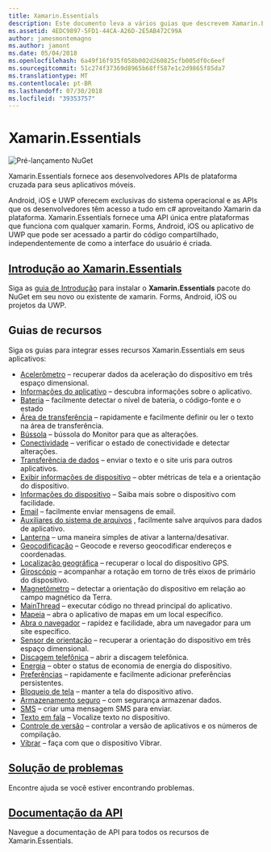```yaml
---
title: Xamarin.Essentials
description: Este documento leva a vários guias que descrevem Xamarin.Essentials, que fornece aos desenvolvedores com APIs de plataforma cruzada para seus aplicativos móveis.
ms.assetid: 4EDC9897-5FD1-44CA-A26D-2E5AB472C99A
author: jamesmontemagno
ms.author: jamont
ms.date: 05/04/2018
ms.openlocfilehash: 6a49f16f935f058b002d260825cfb005df0c6eef
ms.sourcegitcommit: 51c274f37369d8965b68ff587e1c2d9865f85da7
ms.translationtype: MT
ms.contentlocale: pt-BR
ms.lasthandoff: 07/30/2018
ms.locfileid: "39353757"
---
```

# <a name="xamarinessentials"></a>Xamarin.Essentials

![Pré-lançamento NuGet](~/media/shared/pre-release.png)

Xamarin.Essentials fornece aos desenvolvedores APIs de plataforma cruzada para seus aplicativos móveis.

Android, iOS e UWP oferecem exclusivas do sistema operacional e as APIs que os desenvolvedores têm acesso a tudo em c# aproveitando Xamarin da plataforma. Xamarin.Essentials fornece uma API única entre plataformas que funciona com qualquer xamarin. Forms, Android, iOS ou aplicativo de UWP que pode ser acessado a partir do código compartilhado, independentemente de como a interface do usuário é criada.

## <a name="get-started-with-xamarinessentialsget-startedmdcontextxamarinxamarin-forms"></a>[Introdução ao Xamarin.Essentials](get-started.md?context=xamarin/xamarin-forms)

Siga as [guia de Introdução](get-started.md) para instalar o **Xamarin.Essentials** pacote do NuGet em seu novo ou existente de xamarin. Forms, Android, iOS ou projetos da UWP.

## <a name="feature-guides"></a>Guias de recursos

Siga os guias para integrar esses recursos Xamarin.Essentials em seus aplicativos:

* [Acelerômetro](accelerometer.md?context=xamarin/xamarin-forms) – recuperar dados da aceleração do dispositivo em três espaço dimensional.
* [Informações do aplicativo](app-information.md?context=xamarin/xamarin-forms) – descubra informações sobre o aplicativo.
* [Bateria](battery.md?context=xamarin/xamarin-forms) – facilmente detectar o nível de bateria, o código-fonte e o estado
* [Área de transferência](clipboard.md?context=xamarin/xamarin-forms) – rapidamente e facilmente definir ou ler o texto na área de transferência.
* [Bússola](compass.md?context=xamarin/xamarin-forms) – bússola do Monitor para que as alterações.
* [Conectividade](connectivity.md?context=xamarin/xamarin-forms) – verificar o estado de conectividade e detectar alterações.
* [Transferência de dados](data-transfer.md?context=xamarin/xamarin-forms) – enviar o texto e o site uris para outros aplicativos.
* [Exibir informações de dispositivo](device-display.md?context=xamarin/xamarin-forms) – obter métricas de tela e a orientação do dispositivo.
* [Informações do dispositivo](device-information.md?context=xamarin/xamarin-forms) – Saiba mais sobre o dispositivo com facilidade.
* [Email](email.md?context=xamarin/xamarin-forms) – facilmente enviar mensagens de email.
* [Auxiliares do sistema de arquivos](file-system-helpers.md?context=xamarin/xamarin-forms) , facilmente salve arquivos para dados de aplicativo.
* [Lanterna](flashlight.md?context=xamarin/xamarin-forms) – uma maneira simples de ativar a lanterna/desativar.
* [Geocodificação](geocoding.md?context=xamarin/xamarin-forms) – Geocode e reverso geocodificar endereços e coordenadas.
* [Localização geográfica](geolocation.md?context=xamarin/xamarin-forms) – recuperar o local do dispositivo GPS.
* [Giroscópio](gyroscope.md?context=xamarin/xamarin-forms) – acompanhar a rotação em torno de três eixos de primário do dispositivo.
* [Magnetômetro](magnetometer.md?context=xamarin/xamarin-forms) – detectar a orientação do dispositivo em relação ao campo magnético da Terra.
* [MainThread](main-thread.md?content=xamarin/xamarin-forms) – executar código no thread principal do aplicativo.
* [Mapeia](maps.md?content=xamarin/xamarin-forms) – abra o aplicativo de mapas em um local específico.
* [Abra o navegador](open-browser.md?context=xamarin/xamarin-forms) – rapidez e facilidade, abra um navegador para um site específico.
* [Sensor de orientação](orientation-sensor.md?context=xamarin/xamarin-forms) – recuperar a orientação do dispositivo em três espaço dimensional.
* [Discagem telefônica](phone-dialer.md?context=xamarin/xamarin-forms) – abrir a discagem telefônica.
* [Energia](power.md?context=xamarin/xamarin-forms) – obter o status de economia de energia do dispositivo.
* [Preferências](preferences.md?context=xamarin/xamarin-forms) – rapidamente e facilmente adicionar preferências persistentes.
* [Bloqueio de tela](screen-lock.md?context=xamarin/xamarin-forms) – manter a tela do dispositivo ativo.
* [Armazenamento seguro](secure-storage.md?context=xamarin/xamarin-forms) – com segurança armazenar dados.
* [SMS](sms.md?context=xamarin/xamarin-forms) – criar uma mensagem SMS para enviar.
* [Texto em fala](text-to-speech.md?context=xamarin/xamarin-forms) – Vocalize texto no dispositivo.
* [Controle de versão](version-tracking.md?context=xamarin/xamarin-forms) – controlar a versão de aplicativos e os números de compilação.
* [Vibrar](vibrate.md?context=xamarin/xamarin-forms) – faça com que o dispositivo Vibrar.

## <a name="troubleshootingtroubleshootingmdcontextxamarinxamarin-forms"></a>[Solução de problemas](troubleshooting.md?context=xamarin/xamarin-forms)

Encontre ajuda se você estiver encontrando problemas.

## <a name="api-documentationxrefxamarinessentials"></a>[Documentação da API](xref:Xamarin.Essentials)

Navegue a documentação de API para todos os recursos de Xamarin.Essentials.
